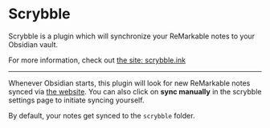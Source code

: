 # Scrybble

Scrybble is a plugin which will synchronize your ReMarkable notes to your Obsidian vault.

For more information, check out [the site: scrybble.ink](https://scrybble.ink)

---

Whenever Obsidian starts, this plugin will look for new ReMarkable notes synced via [the website](https://scrybble.ink).
You can also click on **sync manually** in the scrybble settings page to initiate syncing yourself.

By default, your notes get synced to the `scrybble` folder.
